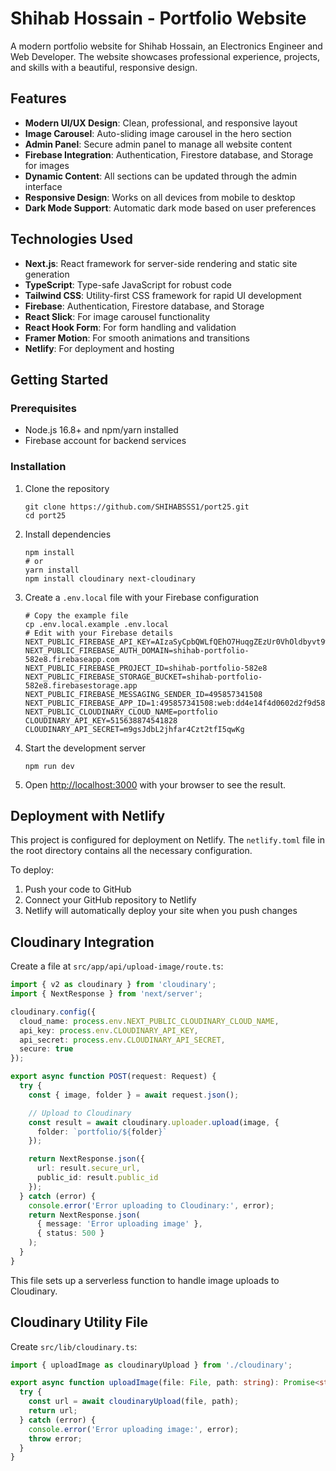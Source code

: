 # Shihab Hossain - Portfolio Website

A modern portfolio website for Shihab Hossain, an Electronics Engineer and Web Developer. The website showcases professional experience, projects, and skills with a beautiful, responsive design.

## Features

- **Modern UI/UX Design**: Clean, professional, and responsive layout
- **Image Carousel**: Auto-sliding image carousel in the hero section
- **Admin Panel**: Secure admin panel to manage all website content
- **Firebase Integration**: Authentication, Firestore database, and Storage for images
- **Dynamic Content**: All sections can be updated through the admin interface
- **Responsive Design**: Works on all devices from mobile to desktop
- **Dark Mode Support**: Automatic dark mode based on user preferences

## Technologies Used

- **Next.js**: React framework for server-side rendering and static site generation
- **TypeScript**: Type-safe JavaScript for robust code
- **Tailwind CSS**: Utility-first CSS framework for rapid UI development
- **Firebase**: Authentication, Firestore database, and Storage
- **React Slick**: For image carousel functionality
- **React Hook Form**: For form handling and validation
- **Framer Motion**: For smooth animations and transitions
- **Netlify**: For deployment and hosting

## Getting Started

### Prerequisites

- Node.js 16.8+ and npm/yarn installed
- Firebase account for backend services

### Installation

1. Clone the repository
   ```
   git clone https://github.com/SHIHABSSS1/port25.git
   cd port25
   ```

2. Install dependencies
   ```
   npm install
   # or
   yarn install
   npm install cloudinary next-cloudinary
   ```

3. Create a `.env.local` file with your Firebase configuration
   ```
   # Copy the example file
   cp .env.local.example .env.local
   # Edit with your Firebase details
   NEXT_PUBLIC_FIREBASE_API_KEY=AIzaSyCpbQWLfQEhO7HuqgZEzUr0VhOldbyvt9w
   NEXT_PUBLIC_FIREBASE_AUTH_DOMAIN=shihab-portfolio-582e8.firebaseapp.com
   NEXT_PUBLIC_FIREBASE_PROJECT_ID=shihab-portfolio-582e8
   NEXT_PUBLIC_FIREBASE_STORAGE_BUCKET=shihab-portfolio-582e8.firebasestorage.app
   NEXT_PUBLIC_FIREBASE_MESSAGING_SENDER_ID=495857341508
   NEXT_PUBLIC_FIREBASE_APP_ID=1:495857341508:web:dd4e14f4d0602d2f9d5811
   NEXT_PUBLIC_CLOUDINARY_CLOUD_NAME=portfolio
   CLOUDINARY_API_KEY=515638874541828
   CLOUDINARY_API_SECRET=m9gsJdbL2jhfar4Czt2tfI5qwKg
   ```

4. Start the development server
   ```
   npm run dev
   ```

5. Open [http://localhost:3000](http://localhost:3000) with your browser to see the result.

## Deployment with Netlify

This project is configured for deployment on Netlify. The `netlify.toml` file in the root directory contains all the necessary configuration.

To deploy:

1. Push your code to GitHub
2. Connect your GitHub repository to Netlify
3. Netlify will automatically deploy your site when you push changes

## Cloudinary Integration

Create a file at `src/app/api/upload-image/route.ts`:

```typescript
import { v2 as cloudinary } from 'cloudinary';
import { NextResponse } from 'next/server';

cloudinary.config({
  cloud_name: process.env.NEXT_PUBLIC_CLOUDINARY_CLOUD_NAME,
  api_key: process.env.CLOUDINARY_API_KEY,
  api_secret: process.env.CLOUDINARY_API_SECRET,
  secure: true
});

export async function POST(request: Request) {
  try {
    const { image, folder } = await request.json();

    // Upload to Cloudinary
    const result = await cloudinary.uploader.upload(image, {
      folder: `portfolio/${folder}`
    });

    return NextResponse.json({ 
      url: result.secure_url,
      public_id: result.public_id
    });
  } catch (error) {
    console.error('Error uploading to Cloudinary:', error);
    return NextResponse.json(
      { message: 'Error uploading image' },
      { status: 500 }
    );
  }
}
```

This file sets up a serverless function to handle image uploads to Cloudinary.

## Cloudinary Utility File

Create `src/lib/cloudinary.ts`:

```typescript
import { uploadImage as cloudinaryUpload } from './cloudinary';

export async function uploadImage(file: File, path: string): Promise<string> {
  try {
    const url = await cloudinaryUpload(file, path);
    return url;
  } catch (error) {
    console.error('Error uploading image:', error);
    throw error;
  }
}
```
